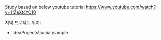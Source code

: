 Study based on below youtube tutorial
https://www.youtube.com/watch?v=11ZeXtcYC10

지역 프로젝트 위치:
* IdeaProjects\social\sample
